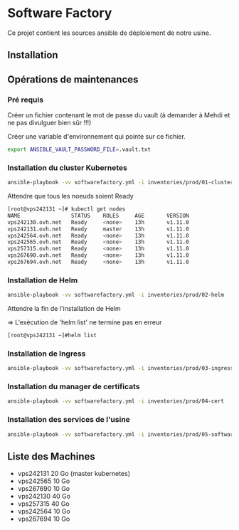 # Software Factory

Ce projet contient les sources ansible de déploiement de notre usine.

## Installation

## Opérations de maintenances

### Pré requis

Créer un fichier contenant le mot de passe du vault (à demander à Mehdi et ne pas divulguer bien sûr !!!)

Créer une variable d'environnement qui pointe sur ce fichier.

```bash
export ANSIBLE_VAULT_PASSWORD_FILE=.vault.txt
```

###  Installation du cluster Kubernetes

```bash
ansible-playbook -vv softwarefactory.yml -i inventories/prod/01-cluster
```

Attendre que tous les noeuds soient Ready

```bash
[root@vps242131 ~]# kubectl get nodes 
NAME                STATUS    ROLES     AGE       VERSION
vps242130.ovh.net   Ready     <none>    13h       v1.11.0
vps242131.ovh.net   Ready     master    13h       v1.11.0
vps242564.ovh.net   Ready     <none>    13h       v1.11.0
vps242565.ovh.net   Ready     <none>    13h       v1.11.0
vps257315.ovh.net   Ready     <none>    13h       v1.11.0
vps267690.ovh.net   Ready     <none>    13h       v1.11.0
vps267694.ovh.net   Ready     <none>    13h       v1.11.0
```

###  Installation de Helm

```bash
ansible-playbook -vv softwarefactory.yml -i inventories/prod/02-helm
```

Attendre la fin de l'installation de Helm

=> L'exécution de 'helm list' ne termine pas en erreur

```bash
[root@vps242131 ~]#helm list
```

###  Installation de Ingress

```bash
ansible-playbook -vv softwarefactory.yml -i inventories/prod/03-ingress
```

### Installation du manager de certificats 

```bash
ansible-playbook -vv softwarefactory.yml -i inventories/prod/04-cert
```

### Installation des services de l'usine

```bash
ansible-playbook -vv softwarefactory.yml -i inventories/prod/05-softwarefactory
```

## Liste des Machines

* vps242131 20 Go (master kubernetes)
* vps242565 10 Go 
* vps267690 10 Go
* vps242130 40 Go
* vps257315 40 Go
* vps242564 10 Go
* vps267694 10 Go
